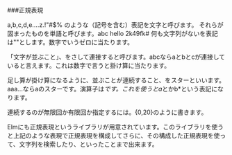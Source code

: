 ###正規表現

a,b,c,d,e....z.!"#$% のような（記号を含む）表記を文字と呼びます。
それらが固まったものを単語と呼びます。abc hello 2k49fk#
何も文字列がないを表記は""とします。数字でいうゼロに当たります。

「文字が並ぶこと」、をさして連接すると呼びます。abcならaとbとcが連接していると言えます。これは数字で言うと掛け算に当たります。

足し算が掛け算になるように、並ぶことが連続すること、をスターといいます。aaa...ならaのスターです。演算子は*です。これを使うとa*とかb*という表記になります。

連続するのが無限回か有限回か指定するには。{0,20}のように書きます。


Elmにも正規表現というライブラリが用意されています。このライブラリを使うと上記のような表現で正規表現を構成してさらに、その構成した正規表現を使って、文字列を検索したり、といったことまで出来ます。
